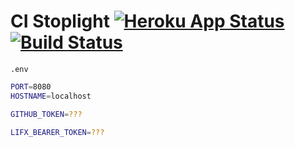 # CI Stoplight [![Heroku App Status](https://heroku-badge.herokuapp.com/?app=ci-stoplight&svg=1)](https://dashboard.heroku.com/apps/ci-stoplight) [![Build Status](https://travis-ci.com/dudeofawesome/ci-stoplight.svg?token=XZF1Fq42tnHVZafccNKY&branch=master)](https://travis-ci.com/dudeofawesome/ci-stoplight)

`.env`

```bash
PORT=8080
HOSTNAME=localhost

GITHUB_TOKEN=???

LIFX_BEARER_TOKEN=???
```
